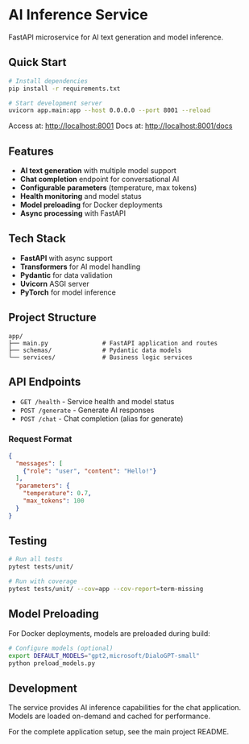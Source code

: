 # AI Inference Service

FastAPI microservice for AI text generation and model inference.

## Quick Start

```bash
# Install dependencies
pip install -r requirements.txt

# Start development server
uvicorn app.main:app --host 0.0.0.0 --port 8001 --reload
```

Access at: [http://localhost:8001](http://localhost:8001)
Docs at: [http://localhost:8001/docs](http://localhost:8001/docs)

## Features

- **AI text generation** with multiple model support
- **Chat completion** endpoint for conversational AI
- **Configurable parameters** (temperature, max tokens)
- **Health monitoring** and model status
- **Model preloading** for Docker deployments
- **Async processing** with FastAPI

## Tech Stack

- **FastAPI** with async support
- **Transformers** for AI model handling
- **Pydantic** for data validation
- **Uvicorn** ASGI server
- **PyTorch** for model inference

## Project Structure

```
app/
├── main.py               # FastAPI application and routes
├── schemas/              # Pydantic data models
└── services/             # Business logic services
```

## API Endpoints

- `GET /health` - Service health and model status
- `POST /generate` - Generate AI responses
- `POST /chat` - Chat completion (alias for generate)

### Request Format
```json
{
  "messages": [
    {"role": "user", "content": "Hello!"}
  ],
  "parameters": {
    "temperature": 0.7,
    "max_tokens": 100
  }
}
```

## Testing

```bash
# Run all tests
pytest tests/unit/

# Run with coverage
pytest tests/unit/ --cov=app --cov-report=term-missing
```

## Model Preloading

For Docker deployments, models are preloaded during build:

```bash
# Configure models (optional)
export DEFAULT_MODELS="gpt2,microsoft/DialoGPT-small"
python preload_models.py
```

## Development

The service provides AI inference capabilities for the chat application. Models are loaded on-demand and cached for performance.

For the complete application setup, see the main project README.
